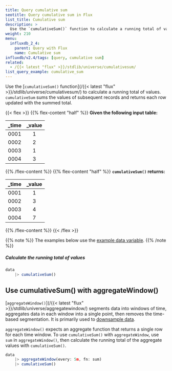 ```yaml
---
title: Query cumulative sum
seotitle: Query cumulative sum in Flux
list_title: Cumulative sum
description: >
  Use the `cumulativeSum()` function to calculate a running total of values.
weight: 210
menu:
  influxdb_2_4:
    parent: Query with Flux
    name: Cumulative sum
influxdb/v2.4/tags: [query, cumulative sum]
related:
  - /{{< latest "flux" >}}/stdlib/universe/cumulativesum/
list_query_example: cumulative_sum
---
```


Use the [`cumulativeSum()` function](/{{< latest "flux" >}}/stdlib/universe/cumulativesum/)
to calculate a running total of values.
`cumulativeSum` sums the values of subsequent records and returns each row updated with the summed total.

{{< flex >}}
{{% flex-content "half" %}}
**Given the following input table:**

| _time | _value |
| ----- |:------:|
| 0001  | 1      |
| 0002  | 2      |
| 0003  | 1      |
| 0004  | 3      |
{{% /flex-content %}}
{{% flex-content "half" %}}
**`cumulativeSum()` returns:**

| _time | _value |
| ----- |:------:|
| 0001  | 1      |
| 0002  | 3      |
| 0003  | 4      |
| 0004  | 7      |
{{% /flex-content %}}
{{< /flex >}}

{{% note %}}
The examples below use the [example data variable](/influxdb/v2.4/query-data/flux/#example-data-variable).
{{% /note %}}

##### Calculate the running total of values
```js
data
    |> cumulativeSum()
```

## Use cumulativeSum() with aggregateWindow()
[`aggregateWindow()`](/{{< latest "flux" >}}/stdlib/universe/aggregatewindow/)
segments data into windows of time, aggregates data in each window into a single
point, then removes the time-based segmentation.
It is primarily used to [downsample data](/influxdb/v2.4/process-data/common-tasks/downsample-data/).

`aggregateWindow()` expects an aggregate function that returns a single row for each time window.
To use `cumulativeSum()` with `aggregateWindow`, use `sum` in `aggregateWindow()`,
then calculate the running total of the aggregate values with `cumulativeSum()`.

<!-- -->
```js
data
    |> aggregateWindow(every: 5m, fn: sum)
    |> cumulativeSum()
```
